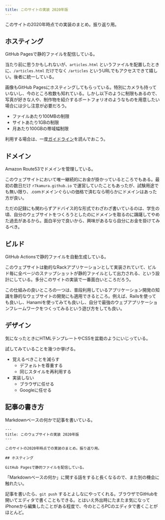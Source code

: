 ```yaml
---
title: このサイトの実装 2020年版
---
```


このサイトの2020年時点での実装のまとめ。振り返り用。

## ホスティング

GitHub Pagesで静的ファイルを配信している。

当たり前に思うかもしれないが、`articles.html` というファイルを配置したときに、`/articles.html` だけでなく `/articles` というURLでもアクセスできて嬉しい。後者に統一している。

画像もGitHub Pagesにホスティングしてもらっている。特別にカメラも持っていないし、今のところ枚数も知れている。しかし以下のように制限もあるので、写真が好きな人や、制作物を紹介するポートフォリオのようなものを用意したい場合には少し注意が必要だろう。

- ファイルあたり100MBの制限
- サイトあたり1GBの制限
- 月あたり100GBの帯域幅制限

利用する場合は、一度[ガイドライン](https://docs.github.com/ja/github/working-with-github-pages/about-github-pages)を読んでおこう。

## ドメイン

Amazon Route53でドメインを管理している。

このウェブサイトにおいて唯一継続的にお金が掛かっているところでもある。最初の数日だけ `r7kamura.github.io` で運営していたこともあったが、試験用途でも無い限り、.comドメインぐらいの価格で済むなら明らかにドメインはあった方が良い。

ただの記録にも関わらずアドバイス的な形式でわざわざ書いているのは、学生の頃、自分のウェブサイトをつくろうとしたのにドメインを取るのに躊躇してやめた過去があるから。面白半分で良いから、興味があるなら自分にお金を掛けてみるべき。

## ビルド

GitHub Actionsで静的ファイルを自動生成している。

このウェブサイトは動的なRackアプリケーションとして実装されていて、ビルド毎に全ページのスナップショットが静的ファイルとして出力される、という設計にしている。多分このサイトの実装で一番面白いところだろう。

この仕組みの良いところの一つは、普段利用しているアプリケーション開発の知識を静的なウェブサイトの開発にも適用できるところ。例えば、Railsを使っても良いし、Hanamiを使ってみても良いし、自分で最強のウェブアプリケーションフレームワークをつくってみるという遊び方をしても良い。

## デザイン

気になったときにHTMLテンプレートやCSSを盆栽のようにいじっている。

試してみていることを幾つか挙げる。

- 覚えるべきことを減らす
    - デフォルトを尊重する
    - 同じスタイルを再利用する
- 実装しない
    - ブラウザに任せる
    - Googleに任せる

## 記事の書き方

Markdownベースの何かで記事を書いている。

```:記事のソースコードの例
---
title: このウェブサイトの実装 2020年版
---

このサイトの2020年時点での実装のまとめ。振り返り用。

## ホスティング

GitHub Pagesで静的ファイルを配信している。
```

「Markdownベースの何か」に関する話をすると長くなるので、また別の機会に触れたい。

記事を書いたら、`git push` するとよしなにやってくれる。ブラウザでGitHubを開いてエディタで書くこともできる。とはいえ外出時にたまたま気になってiPhoneから編集したことがある程度で、今のところPCのエディタで書くことがほとんど。
